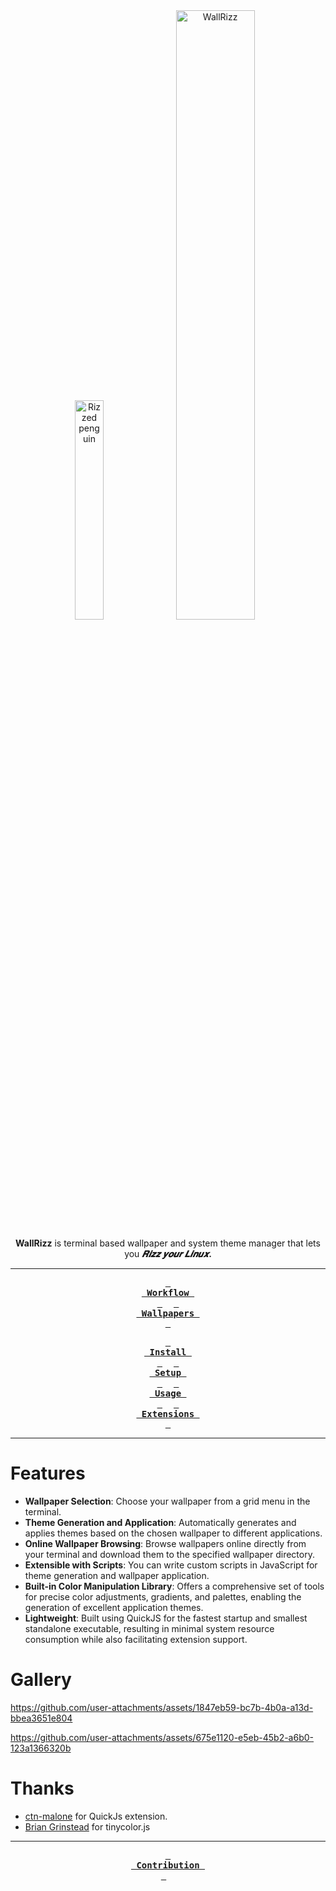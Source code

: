 

<div align = center>
<img src="https://github.com/user-attachments/assets/58a5f213-21a0-401b-a4f2-28d823b89b0f" alt="Rizzed penguin" style="width: 30%;"><img src="https://github.com/user-attachments/assets/4acc4cf6-0142-4800-a25d-ff9b5206b155" alt="WallRizz" style="width: 50%;">
 
**WallRizz** is terminal based wallpaper and system theme manager that lets you **<i>𝑹𝒊𝒛𝒛 𝒚𝒐𝒖𝒓 𝑳𝒊𝒏𝒖𝒙</i>.**

---
**[<kbd> <br> Workflow <br> </kbd>](https://github.com/5hubham5ingh/WallWiz/wiki#workflow-overview)** 
**[<kbd> <br> Wallpapers <br> </kbd>](https://github.com/5hubham5ingh/WallWiz/blob/main/CONTRIBUTING.md#wallpaper-repositories)** 

**[<kbd> <br> Install <br> </kbd>](https://github.com/5hubham5ingh/WallWiz/wiki/1.-Installation)** 
**[<kbd> <br> Setup <br> </kbd>](https://github.com/5hubham5ingh/WallWiz/wiki/2.-Setup)** 
**[<kbd> <br> Usage <br> </kbd>](https://github.com/5hubham5ingh/WallWiz/wiki/3.-Usage-Guide)** 
**[<kbd> <br> Extensions <br> </kbd>](https://github.com/5hubham5ingh/WallWiz/wiki/4.-Extensions)** 
 
</div>

---

# Features

- **Wallpaper Selection**: Choose your wallpaper from a grid menu in the
  terminal.
- **Theme Generation and Application**: Automatically generates and applies
  themes based on the chosen wallpaper to different applications.
- **Online Wallpaper Browsing**: Browse wallpapers online directly from your terminal
  and download them to the specified wallpaper directory.
- **Extensible with Scripts**: You can write custom scripts in JavaScript for
  theme generation and wallpaper application.
- **Built-in Color Manipulation Library**: Offers a comprehensive set of tools for precise color adjustments, gradients, and palettes, enabling the generation of excellent application themes.
- **Lightweight**: Built using QuickJS for the fastest startup and smallest standalone executable, resulting in minimal system resource consumption while also facilitating extension support.

# Gallery

https://github.com/user-attachments/assets/1847eb59-bc7b-4b0a-a13d-bbea3651e804

https://github.com/user-attachments/assets/675e1120-e5eb-45b2-a6b0-123a1366320b

# Thanks
- [ctn-malone](https://github.com/ctn-malone/qjs-ext-lib) for QuickJs extension.
- [Brian Grinstead](https://github.com/bgrins/TinyColor) for tinycolor.js

---


<div align = center>
  
**[<kbd> <br> Contribution <br> </kbd>](https://github.com/5hubham5ingh/WallWiz/blob/main/CONTRIBUTING.md)** 

</div>
